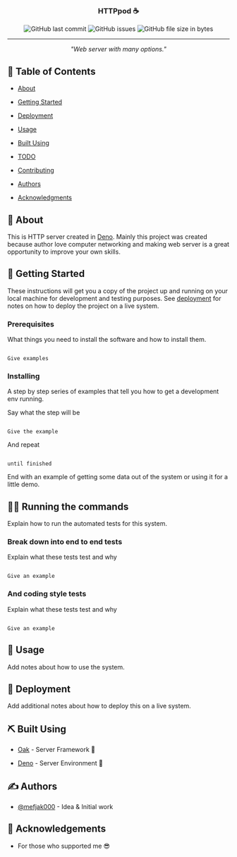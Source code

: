 <p  align="center">

<h3  align="center">HTTPpod ☕️</h3>



<div  align="center">


![GitHub last commit](https://img.shields.io/github/last-commit/mefjak000/deno-based-http-server?logo=github)
![GitHub issues](https://img.shields.io/github/issues/mefjak000/deno-based-http-server?logo=github)
![GitHub file size in bytes](https://img.shields.io/github/size/mefjak000/deno-based-http-server?logo=github)

</div>



---


<p  align="center"> <i> "Web server with many options."</i>

<br>

</p>



## 📝 Table of Contents



- [About](#about)

- [Getting Started](#getting_started)

- [Deployment](#deployment)

- [Usage](#usage)

- [Built Using](#built_using)

- [TODO](../TODO.md)

- [Contributing](../CONTRIBUTING.md)

- [Authors](#authors)

- [Acknowledgments](#acknowledgement)



## 🧐 About <a name = "about"></a>



This is HTTP server created in [Deno](https://deno.land). Mainly this project was created because author love computer networking and making web server is a great opportunity to improve your own skills.



## 🏁 Getting Started <a name = "getting_started"></a>



These instructions will get you a copy of the project up and running on your local machine for development and testing purposes. See [deployment](#deployment) for notes on how to deploy the project on a live system.



### Prerequisites



What things you need to install the software and how to install them.



```

Give examples

```



### Installing



A step by step series of examples that tell you how to get a development env running.



Say what the step will be



```

Give the example

```



And repeat



```

until finished

```



End with an example of getting some data out of the system or using it for a little demo.



## 👩‍💻 Running the commands <a name = "cli"></a>



Explain how to run the automated tests for this system.



### Break down into end to end tests



Explain what these tests test and why



```

Give an example

```



### And coding style tests



Explain what these tests test and why



```

Give an example

```



## 🎈 Usage <a name="usage"></a>



Add notes about how to use the system.



## 🚀 Deployment <a name = "deployment"></a>



Add additional notes about how to deploy this on a live system.



## ⛏️ Built Using <a name = "built_using"></a>


- [Oak](https://oakserver.github.io/oak/) - Server Framework 🌳

- [Deno](https://deno.land) - Server Environment 🦕



## ✍️ Authors <a name = "authors"></a>



- [@mefjak000](https://github.com/mefjak000) - Idea & Initial work



## 🎉 Acknowledgements <a name = "acknowledgement"></a>

- For those who supported me 😎